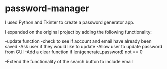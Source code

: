 # password-manager
 I used Python and Tkinter to create a password generator app.
 
I expanded on the original project by adding the following functionality:

-update function
-check to see if account and email have already been saved
-Ask user if they would like to update
-Allow user to update password from GUI 
-Add a clear function if len(generate_password) not == 0 

-Extend the functionality of the search button to include email

